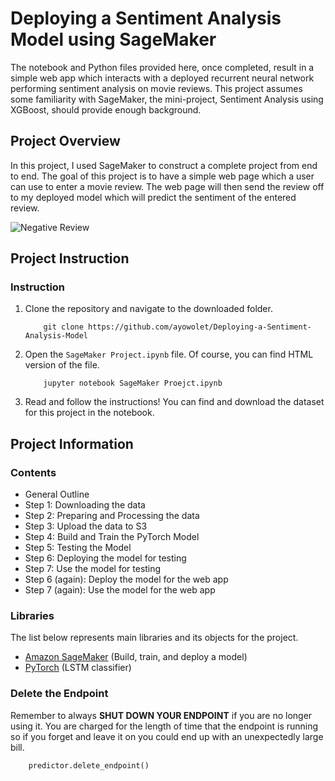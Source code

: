 # Deploying a Sentiment Analysis Model using SageMaker

The notebook and Python files provided here, once completed, result in a simple web app which interacts with a deployed recurrent neural network performing sentiment analysis on movie reviews. This project assumes some familiarity with SageMaker, the mini-project, Sentiment Analysis using XGBoost, should provide enough background.

[image1]: ./img/negative_review.jpg "Negative Review"

## Project Overview
In this project, I used SageMaker to construct a complete project from end to end. The goal of this project is to have a simple web page which a user can use to enter a movie review. The web page will then send the review off to my deployed model which will predict the sentiment of the entered review.

![Negative Review][image1]

## Project Instruction

### Instruction

1. Clone the repository and navigate to the downloaded folder.
	```
		git clone https://github.com/ayowolet/Deploying-a-Sentiment-Analysis-Model
	```
2. Open the `SageMaker Project.ipynb` file. Of course, you can find HTML version of the file.
	```
		jupyter notebook SageMaker Proejct.ipynb
	```
3. Read and follow the instructions! You can find and download the dataset for this project in the notebook.

## Project Information

### Contents

- General Outline
- Step 1: Downloading the data
- Step 2: Preparing and Processing the data
- Step 3: Upload the data to S3
- Step 4: Build and Train the PyTorch Model
- Step 5: Testing the Model
- Step 6: Deploying the model for testing
- Step 7: Use the model for testing
- Step 6 (again): Deploy the model for the web app
- Step 7 (again): Use the model for the web app

### Libraries

The list below represents main libraries and its objects
for the project.
- [Amazon SageMaker](https://ap-northeast-2.console.aws.amazon.com/sagemaker/home?region=ap-northeast-2#/landing) (Build, train, and deploy a model)
- [PyTorch](https://pytorch.org) (LSTM classifier)

### Delete the Endpoint
Remember to always __SHUT DOWN YOUR ENDPOINT__ if you are no longer using it. You are charged for the length of time that the endpoint is running so if you forget and leave it on you could end up with an unexpectedly large bill.
```
	predictor.delete_endpoint()
```
